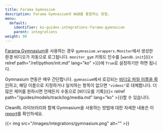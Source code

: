 ```yaml
---
title: Farama Gymnasium
description: Farama Gymnasium과 W&B를 통합하는 방법.
menu:
  default:
    identifier: ko-guides-integrations-farama-gymnasium
    parent: integrations
weight: 90
---
```


[Farama Gymnasium](https://gymnasium.farama.org/#)을 사용하는 경우 `gymnasium.wrappers.Monitor`에서 생성한 환경 비디오가 자동으로 로그됩니다. `monitor_gym` 키워드 인수를 [`wandb.init`]({{< relref path="/ref/python/init.md" lang="ko" >}})에 `True`로 설정하기만 하면 됩니다.

Gymnasium 연동은 매우 간단합니다. `gymnasium`에서 로깅되는 [비디오 파일 이름을 확인](https://github.com/wandb/wandb/blob/c5fe3d56b155655980611d32ef09df35cd336872/wandb/integration/gym/__init__.py#LL69C67-L69C67)하고, 해당 이름으로 지정하거나 일치하는 항목이 없으면 `"videos"`로 대체합니다. 더 많은 제어를 원하시면 언제든지 수동으로 [비디오를 기록]({{< relref path="/guides/models/track/log/media.md" lang="ko" >}})할 수 있습니다.

CleanRL 라이브러리와 함께 Gymnasium을 사용하는 방법에 대한 자세한 내용은 이 [report](https://wandb.ai/raph-test/cleanrltest/reports/Mario-Bros-but-with-AI-Gymnasium-and-CleanRL---Vmlldzo0NTcxNTcw)를 확인하세요.

{{< img src="/images/integrations/gymnasium.png" alt="" >}}
